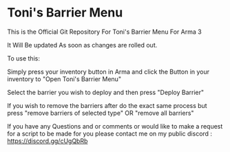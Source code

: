 # Toni's Barrier Menu
This is the Official Git Repository For Toni's Barrier Menu For Arma 3


It Will Be updated As soon as changes are rolled out.


To use this: 

Simply press your inventory button in Arma and click the Button in your inventory to "Open Toni's Barrier Menu" 

Select the barrier you wish to deploy and then press "Deploy Barrier"

If you wish to remove the barriers after do the exact same process but press "remove barriers of selected type" OR "remove all barriers"


If you have any Questions and or comments or would like to make a request for a script to be made for you please contact me on my public discord : https://discord.gg/cUgQbRb
